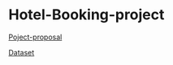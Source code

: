 # Hotel-Booking-project

[Poject-proposal](https://github.com/maalakalmatrafi/Hotel-Booking-project/blob/main/Project%20Proposal.md)

[Dataset](https://github.com/maalakalmatrafi/Hotel-Booking-project/blob/main/hotel_bookings.csv)

